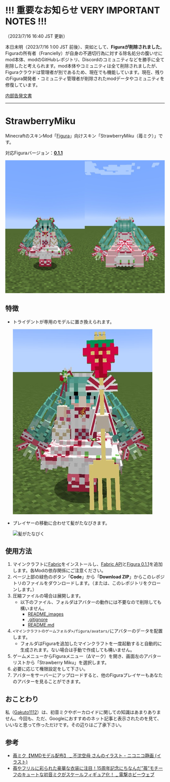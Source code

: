 # !!! 重要なお知らせ VERY IMPORTANT NOTES !!!
（2023/7/16 16:40 JST 更新）

本日未明（2023/7/16 1:00 JST 前後）、突如として、**Figuraが削除されました**。Figuraの所有者（Francielly）が自身の不適切行為に対する除名処分の腹いせにmod本体、modのGitHubレポジトリ、Discordのコミュニティなどを勝手に全て削除したと考えられます。mod本体やコミュニティは全て削除されましたが、Figuraクラウドは管理者が別であるため、現在でも機能しています。現在、残りのFigura開発者・コミュニティ管理者が削除されたmodデータやコミュニティを修復しています。

[内部告発文書](https://docs.google.com/document/u/0/d/1pfy17co5ngaHMVksFrAB6FTeJgeh1EKsGmDLzo1qgIE/mobilebasic?pli=1)

***

# StrawberryMiku
MinecraftのスキンMod「[Figura](https://modrinth.com/mod/figura)」向けスキン「StrawberryMiku（苺ミク）」です。

対応Figuraバージョン：[**0.1.1**](https://modrinth.com/mod/figura/version/0.1.1+1.20.1-0f8b7a9)

![メイン画像](README_images/メイン.jpg)

## 特徴
- トライデントが専用のモデルに置き換えられます。

  ![トライデントの専用モデル](README_images/トライデント.jpg)

- プレイヤーの移動に合わせて髪がたなびきます。

  ![髪がたなびく](README_images/髪がたなびく.gif)

## 使用方法
1. マインクラフトに[Fabric](https://fabricmc.net/)をインストールし、[Fabric API](https://www.curseforge.com/minecraft/mc-mods/fabric-api)と[Figura 0.1.1](https://modrinth.com/mod/figura/version/0.1.1+1.20.1)を追加します。各Modの依存関係にご注意ください。
2. ページ上部の緑色のボタン「**Code**」から「**Download ZIP**」からこのレポジトリのファイルをダウンロードします。（または、このレポジトリをクローンします。）
3. 圧縮ファイルの場合は展開します。
   - 以下のファイル、フォルダはアバターの動作には不要なので削除しても構いません。
     - [README_images](README_images/)
     - [.gitignore](.gitignore)
     - [README.md](README.md)
4. ``<マインクラフトのゲームフォルダ>/figura/avatars/``にアバターのデータを配置します。
   - フォルダはFiguraを追加したマインクラフトを一度起動すると自動的に生成されます。ない場合は手動で作成しても構いません。
5. ゲームメニューからFiguraメニュー（Δマーク）を開き、画面左のアバターリストから「Strawberry Miku」を選択します。
6. 必要に応じて権限設定をして下さい。
7. アバターをサーバーにアップロードすると、他のFiguraプレイヤーもあなたのアバターを見ることができます。

## おことわり
私（[Gakuto1112](https://github.com/Gakuto1112)）は、初音ミクやボーカロイドに関しての知識はあまりありません。今回も、ただ、Googleにおすすめのネット記事と表示されたのを見て、いいなと思って作っただけです。その辺りはご了承下さい。

## 参考
- [苺ミク【MMDモデル配布】 _ 不沈空母 さんのイラスト - ニコニコ静画 (イラスト)](https://seiga.nicovideo.jp/seiga/im11019402)
- [苺やフリルに彩られた豪華な衣装に注目！15周年記念にちなんだ”苺”モチーフのキュートな初音ミクがスケールフィギュア化！ _ 電撃ホビーウェブ](https://hobby.dengeki.com/news/1658674/)
